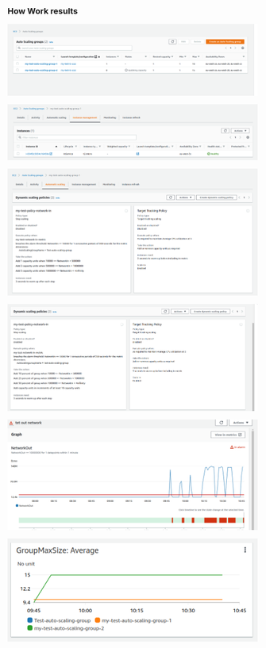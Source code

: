 ### How Work results

<p><img src="results/1.png"></p>

<p><img src="results/2.png"></p>

<p><img src="results/3.png"></p>

<p><img src="results/4.png"></p>

<p><img src="results/5.png"></p>

<p><img src="results/6.png"></p>